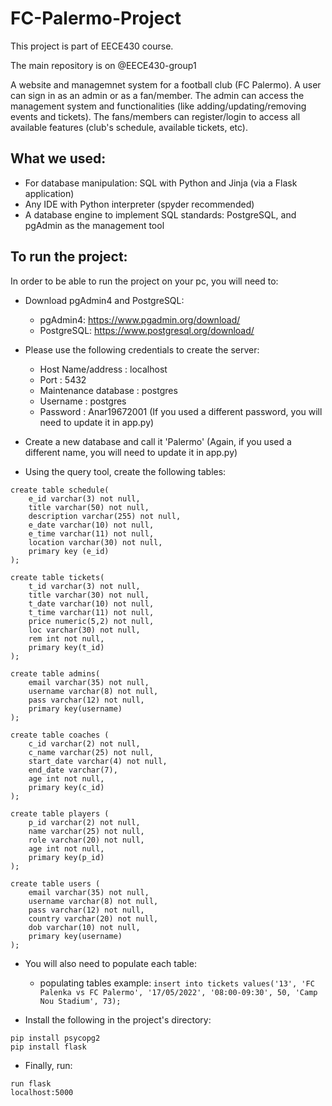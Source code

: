 # FC-Palermo-Project

This project is part of EECE430 course.

The main repository is on @EECE430-group1

A website and managemnet system for a football club (FC Palermo). 
A user can sign in as an admin or as a fan/member.
The admin can access the management system and functionalities (like adding/updating/removing events and tickets).
The fans/members can register/login to access all available features (club's schedule, available tickets, etc).

## What we used:

- For database manipulation: SQL with Python and Jinja (via a Flask application)
- Any IDE with Python interpreter (spyder recommended)
- A database engine to implement SQL standards: PostgreSQL, and pgAdmin as the management tool

## To run the project:

In order to be able to run the project on your pc, you will need to:

- Download pgAdmin4 and PostgreSQL:
   - pgAdmin4: https://www.pgadmin.org/download/
   - PostgreSQL: https://www.postgresql.org/download/

- Please use the following credentials to create the server:
   - Host Name/address : localhost 
   - Port : 5432
   - Maintenance database : postgres
   - Username : postgres
   - Password : Anar19672001 (If you used a different password, you will need to update it in app.py)

- Create a new database and call it 'Palermo' (Again, if you used a different name, you will need to update it in app.py)

- Using the query tool, create the following tables:
```
create table schedule(
	e_id varchar(3) not null,
	title varchar(50) not null,
	description varchar(255) not null,
	e_date varchar(10) not null,
	e_time varchar(11) not null,
	location varchar(30) not null,
	primary key (e_id)
);

create table tickets(
	t_id varchar(3) not null,
	title varchar(30) not null,
	t_date varchar(10) not null,
	t_time varchar(11) not null,
	price numeric(5,2) not null,
	loc varchar(30) not null,
	rem int not null,
	primary key(t_id)
);

create table admins(
	email varchar(35) not null,
	username varchar(8) not null,
	pass varchar(12) not null,
	primary key(username)
);

create table coaches (
	c_id varchar(2) not null,
	c_name varchar(25) not null,
	start_date varchar(4) not null,
	end_date varchar(7),
	age int not null,
	primary key(c_id)
);

create table players (
	p_id varchar(2) not null,
	name varchar(25) not null,
	role varchar(20) not null,
	age int not null,
	primary key(p_id)
);

create table users (
	email varchar(35) not null,
	username varchar(8) not null,
	pass varchar(12) not null,
	country varchar(20) not null,
	dob varchar(10) not null,
	primary key(username)
);
```

- You will also need to populate each table:
  - populating tables example:
`insert into tickets values('13', 'FC Palenka vs FC Palermo', '17/05/2022', '08:00-09:30', 50, 'Camp Nou Stadium', 73);`

- Install the following in the project's directory:
```
pip install psycopg2
pip install flask
```

- Finally, run:
```
run flask
localhost:5000
```























